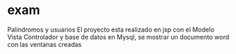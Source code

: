 # exam
Palindromos y usuarios
El proyecto esta realizado en jsp con el Modelo Vista Controlador y base de datos en Mysql, se mostrar un documento word con las ventanas creadas
